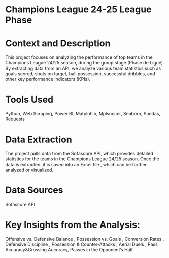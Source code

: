 # Champions League 24-25 League Phase

# Context and Description
This project focuses on analyzing the performance of top teams in the Champions League 24/25 season,  during the group stage (Phase de Ligue). By extracting data from an API, we analyze various team statistics such as goals scored, shots on target, ball possession, successful dribbles, and other key performance indicators (KPIs).
# Tools Used
Python,
Web Scraping,
Power BI,
Matplotlib,
Mplsoccer,
Seaborn,
Pandas,
Requests
# Data Extraction
The project pulls data from the Sofascore API, which provides detailed statistics for the teams in the Champions League 24/25 season. 
Once the data is extracted, it is saved into an Excel file , which can be further analyzed or visualized.

# Data Sources
Sofascore API

# Key Insights from the Analysis:
Offensive vs. Defensive Balance ,
Possession vs. Goals ,
Conversion Rates ,
Defensive Discipline ,
Possession & Counter-Attacks ,
Aerial Duels ,
Pass Accuracy&Crossing Accuracy,
Passes in the Opponent’s Half

